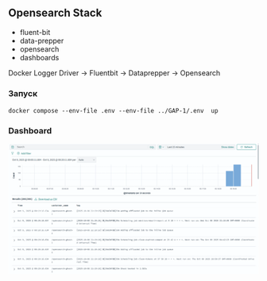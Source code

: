 ## Opensearch Stack

- fluent-bit
- data-prepper
- opensearch
- dashboards

Docker Logger Driver -> Fluentbit -> Dataprepper -> Opensearch


### Запуск

```shell
docker compose --env-file .env --env-file ../GAP-1/.env  up 
```

### Dashboard

![opensearch](./img/opensearch.png)